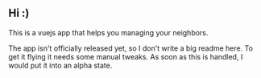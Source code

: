 ## Hi :)

This is a vuejs app that helps you managing your neighbors.

The app isn't officially released yet, so I don't write a big readme here. To get it flying it needs some manual tweaks.
As soon as this is handled, I would put it into an alpha state.